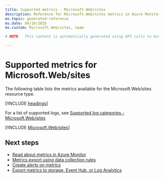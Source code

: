 ```yaml
---
title: Supported metrics - Microsoft.Web/sites
description: Reference for Microsoft.Web/sites metrics in Azure Monitor.
ms.topic: generated-reference
ms.date: 04/16/2025
ms.custom: Microsoft.Web/sites, naam

# NOTE:  This content is automatically generated using API calls to Azure. Any edits made on these files will be overwritten in the next run of the script. 

---
```


  
# Supported metrics for Microsoft.Web/sites
  
The following table lists the metrics available for the Microsoft.Web/sites resource type.  
  
  
[!INCLUDE [headings](~/reusable-content/ce-skilling/azure/includes/azure-monitor/reference/metrics/metrics-headings.md)]  
  
  
  
For a list of supported logs, see [Supported log categories - Microsoft.Web/sites](../supported-logs/microsoft-web-sites-logs.md)  
  
 

[!INCLUDE [Microsoft.Web/sites](~/reusable-content/ce-skilling/azure/includes/azure-monitor/reference/metrics/microsoft-web-sites-metrics-include.md)]  



## Next steps

- [Read about metrics in Azure Monitor](/azure/azure-monitor/data-platform)
- [Metrics export using data collection rules](/azure/azure-monitor/essentials/data-collection-metrics)
- [Create alerts on metrics](/azure/azure-monitor/alerts/alerts-overview)
- [Export metrics to storage, Event Hub, or Log Analytics](/azure/azure-monitor/essentials/platform-logs-overview)
